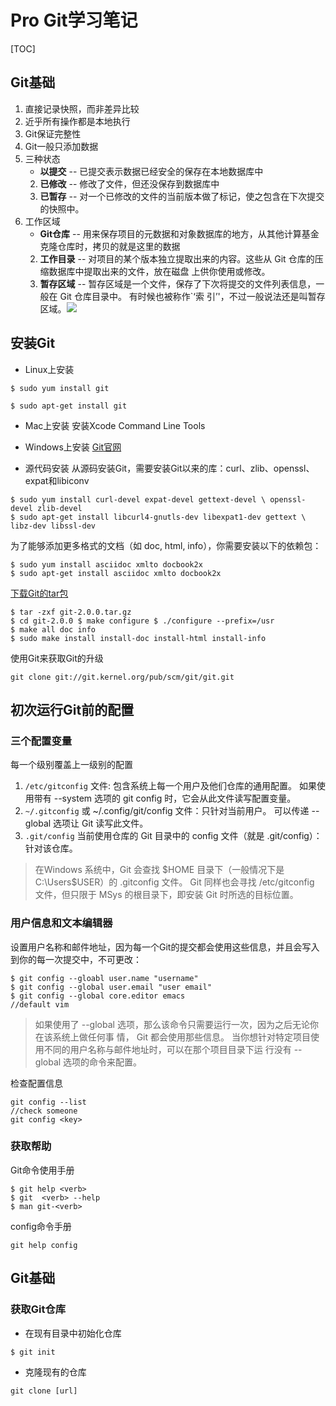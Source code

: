 # Pro Git学习笔记

[TOC]

## Git基础

1. 直接记录快照，而非差异比较
2. 近乎所有操作都是本地执行
3. Git保证完整性
4. Git一般只添加数据
5. 三种状态
    * **以提交** -- 已提交表示数据已经安全的保存在本地数据库中
    2. **已修改** -- 修改了文件，但还没保存到数据库中
    3. **已暂存** -- 对一个已修改的文件的当前版本做了标记，使之包含在下次提交的快照中。
6. 工作区域
    * **Git仓库** -- 用来保存项目的元数据和对象数据库的地方，从其他计算基金克隆仓库时，拷贝的就是这里的数据
    2. **工作目录** -- 对项目的某个版本独立提取出来的内容。这些从 Git 仓库的压缩数据库中提取出来的文件，放在磁盘 上供你使用或修改。
    3. **暂存区域** -- 暂存区域是一个文件，保存了下次将提交的文件列表信息，一般在 Git 仓库目录中。 有时候也被称作`‘索 引’'，不过一般说法还是叫暂存区域。![](https://ws1.sinaimg.cn/large/0079wTXjgy1fsmpcjuov0j30jz0b1taa)




      
## 安装Git
* Linux上安装

```
$ sudo yum install git
    
$ sudo apt-get install git
```

* Mac上安装
安装Xcode Command Line Tools

* Windows上安装
[Git官网](git-scm.com/download/win)

* 源代码安装
从源码安装Git，需要安装Git以来的库：curl、zlib、openssl、expat和libiconv

```
$ sudo yum install curl-devel expat-devel gettext-devel \ openssl-devel zlib-devel 
$ sudo apt-get install libcurl4-gnutls-dev libexpat1-dev gettext \ libz-dev libssl-dev
```
为了能够添加更多格式的文档（如 doc, html, info），你需要安装以下的依赖包：

```
$ sudo yum install asciidoc xmlto docbook2x 
$ sudo apt-get install asciidoc xmlto docbook2x
```
[下载Git的tar包](https://www.kernel.org/pub/software/scm/git)

```
$ tar -zxf git-2.0.0.tar.gz 
$ cd git-2.0.0 $ make configure $ ./configure --prefix=/usr 
$ make all doc info 
$ sudo make install install-doc install-html install-info
```
使用Git来获取Git的升级

```
git clone git://git.kernel.org/pub/scm/git/git.git
```

## 初次运行Git前的配置
### 三个配置变量
每一个级别覆盖上一级别的配置
1. `/etc/gitconfig` 文件: 包含系统上每一个用户及他们仓库的通用配置。 如果使用带有 --system 选项的 git config 时，它会从此文件读写配置变量。
2. `~/.gitconfig` 或 ~/.config/git/config 文件：只针对当前用户。 可以传递 --global 选项让 Git 读写此文件。
3. `.git/config` 当前使用仓库的 Git 目录中的 config 文件（就是 .git/config）：针对该仓库。

> 在Windows 系统中，Git 会查找 $HOME 目录下（一般情况下是 C:\Users\$USER）的 .gitconfig 文件。 Git 同样也会寻找 /etc/gitconfig 文件，但只限于 MSys 的根目录下，即安装 Git 时所选的目标位置。

### 用户信息和文本编辑器
设置用户名称和邮件地址，因为每一个Git的提交都会使用这些信息，并且会写入到你的每一次提交中，不可更改：

```
$ git config --gloabl user.name "username"
$ git config --global user.email "user email"
$ git config --global core.editor emacs
//default vim
```
> 如果使用了 --global 选项，那么该命令只需要运行一次，因为之后无论你在该系统上做任何事 情， Git 都会使用那些信息。 
> 当你想针对特定项目使用不同的用户名称与邮件地址时，可以在那个项目目录下运 行没有 --global 选项的命令来配置。

检查配置信息

```
git config --list
//check someone
git config <key>
```

### 获取帮助
Git命令使用手册

```
$ git help <verb>
$ git  <verb> --help
$ man git-<verb>
```
config命令手册

```
git help config
```

## Git基础

### 获取Git仓库

* 在现有目录中初始化仓库
```
$ git init
```
* 克隆现有的仓库
```
git clone [url]
```








